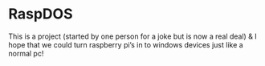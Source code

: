 # RaspDOS
This is a project (started by one person for a joke but is now a real deal) &amp; I hope that we could turn raspberry pi’s in to windows devices just like a normal pc!
